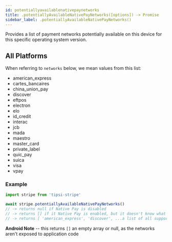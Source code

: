 ```yaml
---
id: potentiallyavailablenativepaynetworks
title: .potentiallyAvailableNativePayNetworks([options]) -> Promise
sidebar_label: .potentiallyAvailableNativePayNetworks()
---
```


Provides a list of payment networks potentially available on this device for this specific operating system version.

## All Platforms

When referring to `networks` below, we mean values from this list:

* american_express
* cartes_bancaires
* china_union_pay
* discover
* eftpos
* electron
* elo
* id_credit
* interac
* jcb
* mada
* maestro
* master_card
* private_label
* quic_pay
* suica
* visa
* vpay

### Example

```js
import stripe from 'tipsi-stripe'

await stripe.potentiallyAvailableNativePayNetworks()
// -> returns null if Native Pay is disabled
// -> returns [] if it Native Pay is enabled, but it doesn't know what networks are available (on Android)
// -> returns [ 'american_express', 'discover', ...a list of all supported networks, documented above...]
```

**Android Note** -- this returns `[]` an empty array or null, as the networks aren't exposed to application code
